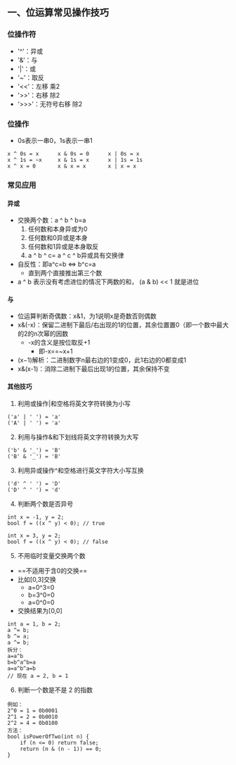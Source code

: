 ## 一、位运算常见操作技巧
### 位操作符
- '^'：异或
- '&'：与
- '|'：或
- '~'：取反
- '<<'：左移 乘2
- '>>'：右移 除2
- '>>>'：无符号右移 除2

### 位操作
- 0s表示一串0，1s表示一串1

```
x ^ 0s = x      x & 0s = 0      x | 0s = x
x ^ 1s = ~x     x & 1s = x      x | 1s = 1s
x ^ x = 0       x & x = x       x | x = x
```

### 常见应用
#### 异或
- 交换两个数：a ^ b ^ b=a
  1. 任何数和本身异或为0
  2. 任何数和0异或是本身
  3. 任何数和1异或是本身取反
  4. a ^ b ^ c= a ^ c ^ b异或具有交换律
- 自反性：即a^c=b <=> b^c=a
  - 直到两个直接推出第三个数
- a ^ b 表示没有考虑进位的情况下两数的和， (a & b) << 1 就是进位

#### 与
- 位运算判断奇偶数：x&1，为1说明x是奇数否则偶数
- x&(-x)：保留二进制下最后/右出现的1的位置，其余位置置0（即一个数中最大的2的n次幂的因数
  - -x的含义是按位取反+1
    - 即-x==~x+1
- (x−1)解析：二进制数字n最右边的1变成0，此1右边的0都变成1
- x&(x-1)：消除二进制下最后出现1的位置，其余保持不变

#### 其他技巧
1. 利用或操作|和空格将英文字符转换为小写

```
('a' | ' ') = 'a'
('A' | ' ') = 'a'
```
2. 利用与操作&和下划线将英文字符转换为大写

```
('b' & '_') = 'B'
('B' & '_') = 'B'
```
3. 利用异或操作^和空格进行英文字符大小写互换

```
('d' ^ ' ') = 'D'
('D' ^ ' ') = 'd'
```
4. 判断两个数是否异号

```
int x = -1, y = 2;
bool f = ((x ^ y) < 0); // true

int x = 3, y = 2;
bool f = ((x ^ y) < 0); // false
```
5. 不用临时变量交换两个数
  - ==不适用于含0的交换==
  - 比如[0,3]交换
    - a=0^3=0
    - b=3^0=0
    - a=0^0=0
  - 交换结果为[0,0]

```
int a = 1, b = 2;
a ^= b;
b ^= a;
a ^= b;
拆分：
a=a^b
b=b^a^b=a
a=a^b^a=b
// 现在 a = 2, b = 1
```
6. 判断一个数是不是 2 的指数

```
例如：
2^0 = 1 = 0b0001
2^1 = 2 = 0b0010
2^2 = 4 = 0b0100
方法：
bool isPowerOfTwo(int n) {
    if (n <= 0) return false;
    return (n & (n - 1)) == 0;
}
```
